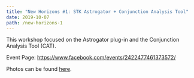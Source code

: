 ```yaml
---
title: "New Horizons #1: STK Astrogator + Conjunction Analysis Tool"
date: 2019-10-07
path: /new-horizons-1
---
```


This workshop focused on the Astrogator plug-in and the Conjunction Analysis Tool (CAT).

Event Page: https://www.facebook.com/events/2422477461373572/

Photos can be found [here](https://drive.google.com/drive/folders/1-4iwDtdnZ9sD_ATikTfyETCTOAJXa1Tm?usp=sharing).